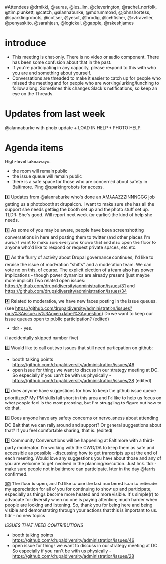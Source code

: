 
#Attendees
@drnikki, @lauras, @les_lim, @cleverington, @rachel_norfolk, @tim.plunkett, @catch, @alannaburke, @mdrummond, @johnshortess, @sparklingrobots, @cottser, @yesct, @hrodig, @cehfisher, @rvtraveller, @penyaskito, @sarahjean, @logickal, @gapple, @rakeshjames


# introduce
- This meeting is chat-only. There is no video or audio component. There has been some confusion about that in the past.
- If you're participating in any capacity, please respond to this with who you are and something about yourself.
- Conversations are threaded to make it easier to catch up for people who missed the meeting and for people who are working/lurking/lunching to follow along. Sometimes this changes Slack's notifications, so keep an eye on the Threads.

# Updates from last week
@alannaburke with photo update + LOAD IN HELP + PHOTO HELP.


# Agenda items

High-level takeaways:
- the room will remain public
- the issue queue will remain public
- there is a safe space for those who are concerned about safety in Baltimore. Ping @sparkingrobots for access.

:one: Updates from @alannaburke who's done an AMAAAZZZINNNGGG job getting us a photobooth at drupalcon.  I want to make sure she has all the support she needs getting the booth set up and the photo stuff set up.
TLDR: She's good. Will report next week (or earlier) the kind of help she needs.

:two: As some of you may be aware, people have been screenshotting conversations in here and posting them to twitter (and other places I'm sure.)  I want to make sure everyone knows that and also open the floor to anyone who'd like to respond or request private spaces, etc etc.

:three: As the flurry of activity about Drupal governance continues, I'd like to reraise the issue of moderation "shifts" and a moderation team. We can vote no on this, of course. The explicit election of a team also has power implications - though power dynamics are already present (just maybe more implicit) Two related open issues:  https://github.com/drupaldiversity/administration/issues/31  and https://github.com/drupaldiversity/administration/issues/34

:four: Related to moderation, we have new faces posting in the issue queues.  (see https://github.com/drupaldiversity/administration/issues?q=is%3Aissue+is%3Aopen+label%3Aquestion)  Do we want to keep our issue queues open to public participation? (edited)
- tldr - yes.

(i accidentally skipped number five)

:six: Would like to call out two issues that still need particpation on github:
- booth talking points https://github.com/drupaldiversity/administration/issues/46
- open issue for things we want to discuss in our strategy meeting at DC. So especially if you can't be with us physically - https://github.com/drupaldiversity/administration/issues/28 (edited)

:seven: does anyone have suggestions for how to keep the github issue queue prioritized?  My PM skills fall short in this area and I'd like to help us focus on what people feel is the most pressing, but I'm struggling to figure out how to do that.

:eight: Does anyone have any safety concerns or nervousness about attending DC Balt that we can rally around and support?  Or general suggestions about that? If you feel comfortable sharing, that is. (edited)


:nine: Community Conversations will be happening at Baltimore with a third-party moderator.  I'm working with the CWG/DA to keep them as safe and accessible as possible - discussing how to get transcripts up at the end of each meeting.  Would love any suggestions you have about those and any of you are welcome to get involved in the planning/execution.  Just lmk.
  tldr - make sure people not in baltimore can participate.  later in the day @farris confirmed.

:keycap_ten: The floor is open, and I'd like to use the last numbered icon to reiterate my appreciation for all of you for continuing to show up and participate, especially as things become more heated and more visible.  It's simple(r) to advocate for diversity when no one is paying attention; much harder when people are looking and listening.   So, thank you for being here and being visible and demonstrating through your actions that this is important to us.
  tldr - no new topics

*ISSUES THAT NEED CONTRIBUTIONS*
- booth talking points https://github.com/drupaldiversity/administration/issues/46
- open issue for things we want to discuss in our strategy meeting at DC. So especially if you can't be with us physically - https://github.com/drupaldiversity/administration/issues/28
